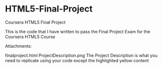 
# HTML5-Final-Project
Coursera HTML5 Final Project

This is the code that I have written to pass the Final Project Exam for the Coursera HTML5 Course

Attachments:

finalproject.html
ProjectDescription.png
The Project Description is what you need to replicate using your code except the highlighted yellow content
